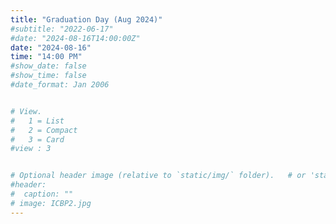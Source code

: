 ```yaml
---
title: "Graduation Day (Aug 2024)"
#subtitle: "2022-06-17"
#date: "2024-08-16T14:00:00Z"
date: "2024-08-16"
time: "14:00 PM"
#show_date: false
#show_time: false
#date_format: Jan 2006


# View.
#   1 = List
#   2 = Compact
#   3 = Card
#view : 3


# Optional header image (relative to `static/img/` folder).   # or 'static/media' folder ?
#header:
#  caption: ""
# image: ICBP2.jpg
---
```




